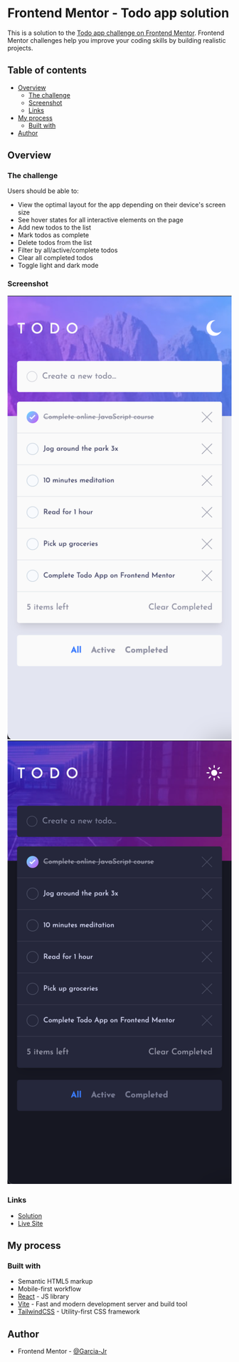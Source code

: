 # Frontend Mentor - Todo app solution

This is a solution to the [Todo app challenge on Frontend Mentor](https://www.frontendmentor.io/challenges/todo-app-Su1_KokOW). Frontend Mentor challenges help you improve your coding skills by building realistic projects.

## Table of contents

- [Overview](#overview)
  - [The challenge](#the-challenge)
  - [Screenshot](#screenshot)
  - [Links](#links)
- [My process](#my-process)
  - [Built with](#built-with)
- [Author](#author)

## Overview

### The challenge

Users should be able to:

- View the optimal layout for the app depending on their device's screen size
- See hover states for all interactive elements on the page
- Add new todos to the list
- Mark todos as complete
- Delete todos from the list
- Filter by all/active/complete todos
- Clear all completed todos
- Toggle light and dark mode

### Screenshot

![](./screenshot1.png)
![](./screenshot2.png)

### Links

- [Solution](https://www.frontendmentor.io/solutions/todo-app-mD_nhhB8BN)
- [Live Site](https://garcia-jr-todo-app.netlify.app/)

## My process

### Built with

- Semantic HTML5 markup
- Mobile-first workflow
- [React](https://react.dev/) - JS library
- [Vite](https://vitejs.dev/) - Fast and modern development server and build tool
- [TailwindCSS](https://tailwindcss.com/) - Utility-first CSS framework

## Author

- Frontend Mentor - [@Garcia-Jr](https://www.frontendmentor.io/profile/Garcia-Jr)
